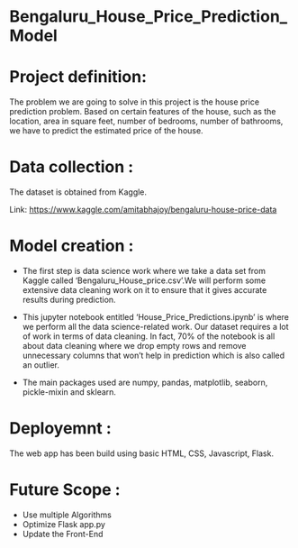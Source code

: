 # Bengaluru_House_Price_Prediction_Model

# Project definition:
The problem we are going to solve in this project is the house price prediction problem. Based on certain features of the house, such as the location, area in square feet, number of bedrooms, number of bathrooms,  we have to predict the estimated price of the house.

# Data collection :
The dataset is obtained from Kaggle.

Link: https://www.kaggle.com/amitabhajoy/bengaluru-house-price-data

# Model creation :
- The first step is data science work where we take a data set from Kaggle called ‘Bengaluru_House_price.csv’.We will perform some extensive data cleaning work on it to ensure that it gives accurate results during prediction.

- This jupyter notebook entitled ‘House_Price_Predictions.ipynb’ is where we perform all the data science-related work. Our dataset requires a lot of work in terms of data cleaning. In fact, 70% of the notebook is all about data cleaning where we drop empty rows and remove unnecessary columns that won’t help in prediction which is also called an outlier.

- The main packages used are numpy, pandas, matplotlib, seaborn, pickle-mixin and sklearn.

# Deployemnt :
The web app has been build using basic HTML, CSS, Javascript, Flask.

# Future Scope :
- Use multiple Algorithms
- Optimize Flask app.py
- Update the Front-End
